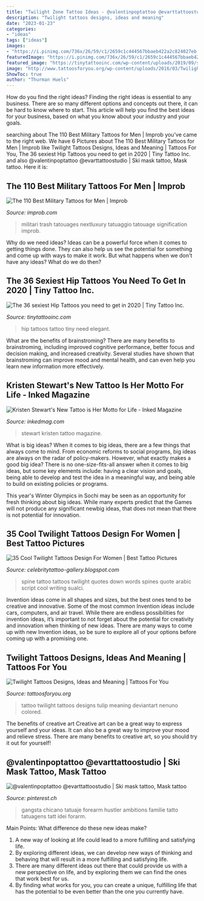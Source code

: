 ```yaml
---
title: "Twilight Zone Tattoo Ideas - @valentinpoptattoo @evarttattoostudio"
description: "Twilight tattoos designs, ideas and meaning"
date: "2023-01-23"
categories:
- "ideas"
tags: ["ideas"]
images:
- "https://i.pinimg.com/736x/26/59/c1/2659c1c444567bbaeb422a2c824027eb.jpg"
featuredImage: "https://i.pinimg.com/736x/26/59/c1/2659c1c444567bbaeb422a2c824027eb.jpg"
featured_image: "https://tinytattooinc.com/wp-content/uploads/2019/09/summersummertattooswavetattoosummertattoo.jpg"
image: "http://www.tattoosforyou.org/wp-content/uploads/2016/03/Twilight-Tattoo-Designs.jpg"
ShowToc: true
author: "Thurman Huels"
---
```



How do you find the right ideas?
Finding the right ideas is essential to any business. There are so many different options and concepts out there, it can be hard to know where to start. This article will help you find the best ideas for your business, based on what you know about your industry and your goals.

	

		
searching about The 110 Best Military Tattoos for Men | Improb you've came to the right web. We have 6 Pictures about The 110 Best Military Tattoos for Men | Improb like Twilight Tattoos Designs, Ideas and Meaning | Tattoos For You, The 36 sexiest Hip Tattoos you need to get in 2020 | Tiny Tattoo Inc. and also @valentinpoptattoo @evarttattoostudio | Ski mask tattoo, Mask tattoo. Here it is:
		
    
## The 110 Best Military Tattoos For Men | Improb

<img loading=lazy src="https://cdn.improb.com/wp-content/uploads/2019/10/Back-Piece-Depicting-a-Soldier-Running-Away-from-the-War-Zone.jpg" onerror="this.onerror=null;this.src='https://tse1.mm.bing.net/th?id=OIP._pBho54e-hNT6926eex3-QHaHa&amp;pid=15.1';" alt="The 110 Best Military Tattoos for Men | Improb">

_Source: improb.com_

>militari trash tatouages nextluxury tatuaggio tatouage signification improb. 

	

Why do we need ideas?
Ideas can be a powerful force when it comes to getting things done. They can also help us see the potential for something and come up with ways to make it work. But what happens when we don't have any ideas? What do we do then?

    
## The 36 Sexiest Hip Tattoos You Need To Get In 2020 | Tiny Tattoo Inc.

<img loading=lazy src="https://tinytattooinc.com/wp-content/uploads/2019/09/summersummertattooswavetattoosummertattoo.jpg" onerror="this.onerror=null;this.src='https://tse2.mm.bing.net/th?id=OIP.ay70MecTQfRUfUonwpuzjgHaJQ&amp;pid=15.1';" alt="The 36 sexiest Hip Tattoos you need to get in 2020 | Tiny Tattoo Inc.">

_Source: tinytattooinc.com_

>hip tattoos tattoo tiny need elegant. 

	

What are the benefits of brainstroming?
There are many benefits to brainstroming, including improved cognitive performance, better focus and decision making, and increased creativity. Several studies have shown that brainstroming can improve mood and mental health, and can even help you learn new information more effectively.

    
## Kristen Stewart&#039;s New Tattoo Is Her Motto For Life - Inked Magazine

<img loading=lazy src="https://www.inkedmag.com/.image/t_share/MTU5MDMxOTg2MzgyMTg2MjY0/kristen-stewart-tattoo_feature.jpg" onerror="this.onerror=null;this.src='https://tse4.mm.bing.net/th?id=OIP.gmvneldiCDjVjZY2hkCGbwHaHV&amp;pid=15.1';" alt="Kristen Stewart&#039;s New Tattoo is Her Motto for Life - Inked Magazine">

_Source: inkedmag.com_

>stewart kristen tattoo magazine. 

	

What is big ideas?
When it comes to big ideas, there are a few things that always come to mind. From economic reforms to social programs, big ideas are always on the radar of policy-makers. However, what exactly makes a good big idea?
There is no one-size-fits-all answer when it comes to big ideas, but some key elements include: having a clear vision and goals, being able to develop and test the idea in a meaningful way, and being able to build on existing policies or programs.

This year's Winter Olympics in Sochi may be seen as an opportunity for fresh thinking about big ideas. While many experts predict that the Games will not produce any significant newbig ideas, that does not mean that there is not potential for innovation.

    
## 35 Cool Twilight Tattoos Design For Women | Best Tattoo Pictures

<img loading=lazy src="http://4.bp.blogspot.com/-sENu4NrcsRU/TtbbmCc8c_I/AAAAAAAAHWA/46UYLVW6QIg/s1600/Twilight+Tattoos+For+Women+%252814%2529.jpg" onerror="this.onerror=null;this.src='https://tse2.mm.bing.net/th?id=OIP.r2Uc3FMxbxd6MTQRtHmxKwHaMF&amp;pid=15.1';" alt="35 Cool Twilight Tattoos Design For Women | Best Tattoo Pictures">

_Source: celebritytattoo-gallery.blogspot.com_

>spine tattoo tattoos twilight quotes down words spines quote arabic script cool writing sualci. 

	

Invention ideas come in all shapes and sizes, but the best ones tend to be creative and innovative. Some of the most common Invention ideas include cars, computers, and air travel. While there are endless possibilities for invention ideas, it’s important to not forget about the potential for creativity and innovation when thinking of new ideas. There are many ways to come up with new Invention ideas, so be sure to explore all of your options before coming up with a promising one.

    
## Twilight Tattoos Designs, Ideas And Meaning | Tattoos For You

<img loading=lazy src="http://www.tattoosforyou.org/wp-content/uploads/2016/03/Twilight-Tattoo-Designs.jpg" onerror="this.onerror=null;this.src='https://tse4.mm.bing.net/th?id=OIP.gWW68626KAn5t6q7yKnBbQHaMM&amp;pid=15.1';" alt="Twilight Tattoos Designs, Ideas and Meaning | Tattoos For You">

_Source: tattoosforyou.org_

>tattoo twilight tattoos designs tulip meaning deviantart nenuno colored. 

	

The benefits of creative art
Creative art can be a great way to express yourself and your ideas. It can also be a great way to improve your mood and relieve stress. There are many benefits to creative art, so you should try it out for yourself!

    
## @valentinpoptattoo @evarttattoostudio | Ski Mask Tattoo, Mask Tattoo

<img loading=lazy src="https://i.pinimg.com/736x/26/59/c1/2659c1c444567bbaeb422a2c824027eb.jpg" onerror="this.onerror=null;this.src='https://tse2.mm.bing.net/th?id=OIP.suR5tHEdjX0xKhAtUPOxfgHaHa&amp;pid=15.1';" alt="@valentinpoptattoo @evarttattoostudio | Ski mask tattoo, Mask tattoo">

_Source: pinterest.ch_

>gangsta chicano tatuaje forearm hustler ambitions familie tatto tatuagens tatt idei forarm. 

	

Main Points: What difference do these new ideas make?
1. A new way of looking at life could lead to a more fulfilling and satisfying life.
2. By exploring different ideas, we can develop new ways of thinking and behaving that will result in a more fulfilling and satisfying life.
3. There are many different ideas out there that could provide us with a new perspective on life, and by exploring them we can find the ones that work best for us.
4. By finding what works for you, you can create a unique, fulfilling life that has the potential to be even better than the one you currently have.


